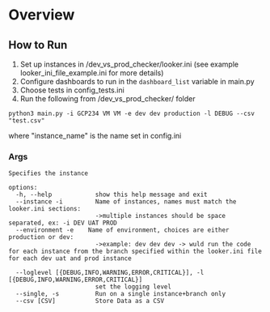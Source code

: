 # Overview


## How to Run
1. Set up instances in /dev_vs_prod_checker/looker.ini (see example looker_ini_file_example.ini for more details)
2. Configure dashboards to run in the `dashboard_list` variable in main.py
3. Choose tests in config_tests.ini
4. Run the following from /dev_vs_prod_checker/ folder

```
python3 main.py -i GCP234 VM VM -e dev dev production -l DEBUG --csv "test.csv"    
```
where "instance_name" is the name set in config.ini

### Args
```
Specifies the instance

options:
  -h, --help            show this help message and exit
  --instance -i         Name of instances, names must match the looker.ini sections: 
                        ->multiple instances should be space separated, ex: -i DEV UAT PROD
  --environment -e    Name of environment, choices are either production or dev: 
                        ->example: dev dev dev -> wuld run the code for each instance from the branch specified within the looker.ini file for each dev uat and prod instance

  --loglevel [{DEBUG,INFO,WARNING,ERROR,CRITICAL}], -l [{DEBUG,INFO,WARNING,ERROR,CRITICAL}]
                        set the logging level
  --single, -s          Run on a single instance+branch only
  --csv [CSV]           Store Data as a CSV
```

